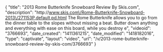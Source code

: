 {
    "title": "2013 Rome Butterknife Snowboard Review By Skis.com",
    "description": "http:\/\/www.skis.com\/Rome-Butterknife-Snowboard-2013\/271153P,default,pd.html  The Rome Butterknife allows you to go from the dinner table to the slopes without missing a beat. Butter down anything and everything with ease on this board, while you destroy e",
    "videoid": "3766693",
    "date_created": "1411361215",
    "date_modified": "1418182016",
    "type": "captivate",
    "layout": "video",
    "url": "\/v\/2013-rome-butterknife-snowboard-review-by-skis-com\/3766693"
}